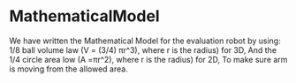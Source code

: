 # MathematicalModel

We have written the Mathematical Model for the evaluation robot by using: 1/8 ball volume law (V = (3/4) πr^3), where r is the radius) for 3D, And the 1/4 circle area low (A =πr^2), where r is the radius) for 2D, To make sure arm is moving from the allowed area.
